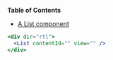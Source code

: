 <!-- START doctoc generated TOC please keep comment here to allow auto update -->

<!-- DON'T EDIT THIS SECTION, INSTEAD RE-RUN doctoc TO UPDATE -->

**Table of Contents**

* [A List component](#a-list-component)

<!-- END doctoc generated TOC please keep comment here to allow auto update -->

```jsx
<div dir="rtl">
  <List contentId="" view="" />
</div>
```
